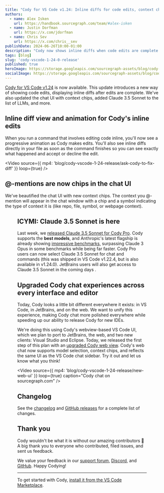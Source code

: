 ```yaml
---
title: "Cody for VS Code v1.24: Inline diffs for code edits, context chips, and Claude 3.5 Sonnet"
authors:
  - name: Alex Isken
    url: https://handbook.sourcegraph.com/team/#alex-isken
  - name: Justin Dorfman
    url: https://x.com/jdorfman
  - name: Chris Sev
    url: https://x.com/chris__sev
publishDate: 2024-06-26T10:00-01:00
description: "Cody now shows inline diffs when code edits are complete. The chat UI is also updated with new context chips and we added Claude 3.5 Sonnet to the list of LLM options."
tags: [blog]
slug: 'cody-vscode-1-24-0-release'
published: true
heroImage: https://storage.googleapis.com/sourcegraph-assets/blog/cody-vscode-1-24-release/cody-vscode-1.24-og-image.png
socialImage: https://storage.googleapis.com/sourcegraph-assets/blog/cody-vscode-1-24-release/cody-vscode-1.24-og-image.png
---
```


[Cody for VS Code v1.24](https://marketplace.visualstudio.com/items?itemName=sourcegraph.cody-ai) is now available. This update introduces a new way of showing code edits, displaying inline diffs after edits are complete. We've also updated the chat UI with context chips, added Claude 3.5 Sonnet to the list of LLMs, and more.

## Inline diff view and animation for Cody's inline edits

When you run a command that involves editing code inline, you'll now see a progressive animation as Cody makes edits. You'll also see inline diffs directly in your file as soon as the command finishes so you can see exactly what happened and accept or decline the edit.

<Video
  source={{
    mp4: 'blog/cody-vscode-1-24-release/ask-cody-to-fix-diff'
  }}
  loop={true}
/>

## @-mentions are now chips in the chat UI

We've beautified the chat UI with new context chips. The context you @-mention will appear in the chat window with a chip and a symbol indicating the type of context it is (like repo, file, symbol, or webpage context).

<Figure
  src="https://storage.googleapis.com/sourcegraph-assets/blog/cody-vscode-1-24-release/context-chips.png"
  alt="Context chips in the chat UI"
/>

## ICYMI: Claude 3.5 Sonnet is here

Last week, we [released Claude 3.5 Sonnet for Cody Pro](https://sourcegraph.com/blog/claude-3.5-sonnet-now-available-in-cody). Cody supports the **best models**, and Anthropic's latest flagship is already showing [impressive benchmarks](https://www.anthropic.com/news/claude-3-5-sonnet), surpassing Claude 3 Opus in some benchmarks while being far faster. Cody Pro users can now select Claude 3.5 Sonnet for chat and commands (this was shipped in VS Code v1.22.4, but is also available in v1.24.0). JetBrains users will also get access to Claude 3.5 Sonnet in the coming days
.
## Upgraded Cody chat experiences across every interface and editor

Today, Cody looks a little bit different everywhere it exists: in VS Code, in JetBrains, and on the web. We want to unify this experience, making Cody chat more polished everywhere while speeding up our ability to release Cody for new IDEs.

We're doing this using Cody's webview-based VS Code UI, which we plan to port to JetBrains, the web, and two new clients: Visual Studio and Eclipse. Today, we released the first step of this plan with an [upgraded Cody web view](https://sourcegraph.com/cody/chat). Cody's web chat now supports model selection, context chips, and reflects the same UI as the VS Code chat sidebar. Try it out and let us know what you think!

<Video
  source={{
    mp4: 'blog/cody-vscode-1-24-release/new-web-ui'
  }}
  loop={true}
  caption="Cody chat on sourcegraph.com"
/>

## Changelog

See the [changelog](https://github.com/sourcegraph/cody/releases/tag/vscode-v1.24.0) and [GitHub releases](https://github.com/sourcegraph/cody/releases) for a complete list of changes.

## Thank you

Cody wouldn't be what it is without our amazing contributors 💖 A big thank you to everyone who contributed, filed issues, and sent us feedback.

We value your feedback in our [support forum](https://community.sourcegraph.com/c/cody/5), [Discord](https://discord.com/servers/sourcegraph-969688426372825169), and [GitHub](https://github.com/sourcegraph/cody/discussions). Happy Codying!

---

To get started with Cody, [install it from the VS Code Marketplace](https://marketplace.visualstudio.com/items?itemName=sourcegraph.cody-ai).
